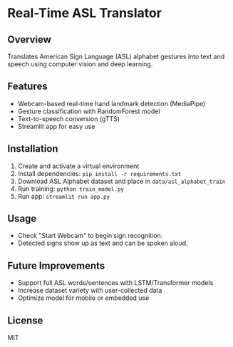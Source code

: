 # Real-Time ASL Translator

## Overview
Translates American Sign Language (ASL) alphabet gestures into text and speech using computer vision and deep learning.

## Features
- Webcam-based real-time hand landmark detection (MediaPipe)
- Gesture classification with RandomForest model
- Text-to-speech conversion (gTTS)
- Streamlit app for easy use

## Installation
1. Create and activate a virtual environment
2. Install dependencies: `pip install -r requirements.txt`
3. Download ASL Alphabet dataset and place in `data/asl_alphabet_train`
4. Run training: `python train_model.py`
5. Run app: `streamlit run app.py`

## Usage
- Check "Start Webcam" to begin sign recognition.
- Detected signs show up as text and can be spoken aloud.

## Future Improvements
- Support full ASL words/sentences with LSTM/Transformer models
- Increase dataset variety with user-collected data
- Optimize model for mobile or embedded use

## License
MIT